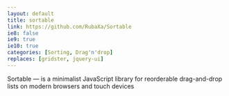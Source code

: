```yaml
---
layout: default
title: sortable
link: https://github.com/RubaXa/Sortable
ie8: false
ie9: true
ie10: true
categories: [Sorting, Drag'n'drop]
replaces: [gridster, jquery-ui]
---
```

Sortable — is a minimalist JavaScript library for reorderable drag-and-drop lists on modern browsers and touch devices
